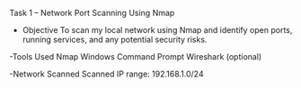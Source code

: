 Task 1 – Network Port Scanning Using Nmap

- Objective
To scan my local network using Nmap and identify open ports, running services, and any potential security risks.

 -Tools Used
 Nmap
 Windows Command Prompt
 Wireshark (optional)

-Network Scanned
Scanned IP range: 192.168.1.0/24

